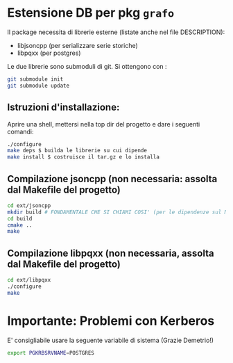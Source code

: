# Estensione DB per pkg `grafo`

Il package necessita di librerie esterne (listate anche nel file DESCRIPTION):

- libjsoncpp (per serializzare serie storiche)
- libpqxx (per postgres)

Le due librerie sono submoduli di git. Si ottengono con :

```bash
git submodule init
git submodule update
```

## Istruzioni d'installazione:

Aprire una shell, mettersi nella top dir del progetto e dare i seguenti comandi:

```bash
./configure
make deps $ builda le librerie su cui dipende
make install $ costruisce il tar.gz e lo installa
```

## Compilazione jsoncpp (non necessaria: assolta dal Makefile del progetto)

```bash
cd ext/jsoncpp
mkdir build # FONDAMENTALE CHE SI CHIAMI COSI' (per le dipendenze sul Makevars di R)
cd build
cmake ..
make
```

## Compilazione libpqxx (non necessaria, assolta dal Makefile del progetto)

```bash
cd ext/libpqxx
./configure
make
```

# Importante: Problemi con Kerberos

E' consigliabile usare la seguente variabile di sistema (Grazie Demetrio!)

```bash
export PGKRBSRVNAME=POSTGRES
```